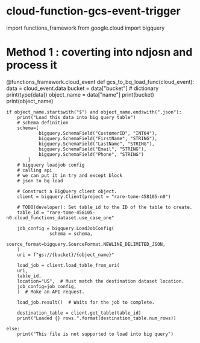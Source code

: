 # cloud-function-gcs-event-trigger

import functions_framework
from google.cloud import bigquery

# Method 1 : coverting into ndjosn and process it
@functions_framework.cloud_event
def gcs_to_bq_load_func(cloud_event):
    data = cloud_event.data
    bucket = data["bucket"] # dictionary
    print(type(data))
    object_name = data["name"]
    print(bucket)
    print(object_name)

    if object_name.startswith("$") and object_name.endswith(".json"):
        print("Load this data into big query table")
        # schema definition
        schema=[
                bigquery.SchemaField("CustomerID", "INT64"),
                bigquery.SchemaField("FirstName", "STRING"),
                bigquery.SchemaField("LastName", "STRING"),
                bigquery.SchemaField("Email", "STRING"),
                bigquery.SchemaField("Phone", "STRING")
            ]
        # bigquery loadjob config
        # calling api
        # we can put it in try and except block
        # json to bq load

        # Construct a BigQuery client object.
        client = bigquery.Client(project = "rare-tome-458105-n0")

        # TODO(developer): Set table_id to the ID of the table to create.
        table_id = "rare-tome-458105-n0.cloud_functions_dataset.use_case_one"

        job_config = bigquery.LoadJobConfig(
                    schema = schema,
                    source_format=bigquery.SourceFormat.NEWLINE_DELIMITED_JSON,
        )
        uri = f"gs://{bucket}/{object_name}"

        load_job = client.load_table_from_uri(
        uri,
        table_id,
        location="US",  # Must match the destination dataset location.
        job_config=job_config,
        )  # Make an API request.

        load_job.result()  # Waits for the job to complete.

        destination_table = client.get_table(table_id)
        print("Loaded {} rows.".format(destination_table.num_rows))
        
    else:
        print("This file is not supported to load into big query")


